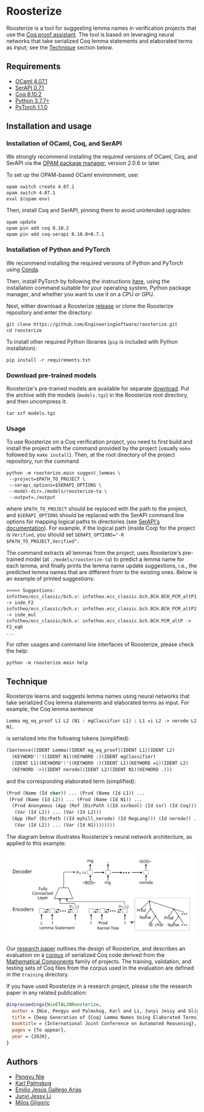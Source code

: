 # Roosterize

Roosterize is a tool for suggesting lemma names in verification
projects that use the [Coq proof assistant](https://coq.inria.fr).
The tool is based on leveraging neural networks that take serialized Coq
lemma statements and elaborated terms as input; see the [Technique](#Technique)
section below.

## Requirements

- [OCaml 4.07.1](https://ocaml.org)
- [SerAPI 0.7.1](https://github.com/ejgallego/coq-serapi)
- [Coq 8.10.2](https://coq.inria.fr/download)
- [Python 3.7.7+](https://www.python.org)
- [PyTorch 1.1.0](https://pytorch.org/get-started/previous-versions/#v110)

## Installation and usage

### Installation of OCaml, Coq, and SerAPI

We strongly recommend installing the required versions of OCaml, Coq,
and SerAPI via the [OPAM package manager](https://opam.ocaml.org),
version 2.0.6 or later.

To set up the OPAM-based OCaml environment, use:
```
opam switch create 4.07.1
opam switch 4.07.1
eval $(opam env)
```
Then, install Coq and SerAPI, pinning them to avoid unintended upgrades:
```
opam update
opam pin add coq 8.10.2
opam pin add coq-serapi 8.10.0+0.7.1
```

### Installation of Python and PyTorch

We recommend installing the required versions of Python and PyTorch
using [Conda](https://docs.conda.io/en/latest/miniconda.html).

Then, install PyTorch by following the instructions
[here](https://pytorch.org/get-started/previous-versions/#v110), using
the installation command suitable for your operating system, Python
package manager, and whether you want to use it on a CPU or GPU.

Next, either download a Roosterize [release][releases-link]
or clone the Roosterize repository and enter the directory:
```
git clone https://github.com/EngineeringSoftware/roosterize.git
cd roosterize
```

To install other required Python libraries (`pip` is included with
Python installation):
```
pip install -r requirements.txt
```

[releases-link]: https://github.com/EngineeringSoftware/roosterize/releases

### Download pre-trained models

Roosterize's pre-trained models are available for separate [download][models-link].
Put the archive with the models (`models.tgz`) in the Roosterize root
directory, and then uncompress it:
```
tar xzf models.tgz
```

[models-link]: https://github.com/EngineeringSoftware/roosterize/releases/download/v8.10.0/models.tgz

### Usage

To use Roosterize on a Coq verification project, you need to first
build and install the project with the command provided by the project
(usually `make` followed by `make install`). Then, at the root directory of
the project repository, run the command
```
python -m roosterize.main suggest_lemmas \
 --project=$PATH_TO_PROJECT \
 --serapi_options=$SERAPI_OPTIONS \
 --model-dir=./models/roosterize-ta \
 --output=./output
```
where `$PATH_TO_PROJECT` should be replaced with the path to the
project, and `$SERAPI_OPTIONS` should be replaced with the SerAPI
command line options for mapping logical paths to directories (see [SerAPI's
documentation](https://github.com/ejgallego/coq-serapi/blob/v8.11/FAQ.md#does-serapi-support-coqs-command-line-flags)).
For example, if the logical path (inside Coq) for the project is `Verified`,
you should set `SERAPI_OPTIONS="-R $PATH_TO_PROJECT,Verified"`.

The command extracts all lemmas from the project, uses Roosterize's
pre-trained model (at `./models/roosterize-ta`) to predict a lemma name
for each lemma, and finally prints the lemma name update suggestions,
i.e., the predicted lemma names that are different from to the existing ones.
Below is an example of printed suggestions:
```
>>>>> Suggestions:
infotheo/ecc_classic/bch.v: infotheo.ecc_classic.bch.BCH.BCH_PCM_altP1 -> inde_F2
infotheo/ecc_classic/bch.v: infotheo.ecc_classic.bch.BCH.BCH_PCM_altP2 -> inde_mul
infotheo/ecc_classic/bch.v: infotheo.ecc_classic.bch.BCH.PCM_altP -> F2_eq0
...
```

For other usages and command line interfaces of Roosterize, please
check the help:
```
python -m roosterize.main help
```

## Technique

Roosterize learns and suggests lemma names using neural networks
that take serialized Coq lemma statements and elaborated terms as input.
For example, the Coq lemma sentence
```coq
Lemma mg_eq_proof L1 L2 (N1 : mgClassifier L1) : L1 =i L2 -> nerode L2 N1.
```
is serialized into the following tokens (simplified):
```lisp
(Sentence((IDENT Lemma)(IDENT mg_eq_proof)(IDENT L1)(IDENT L2)
  (KEYWORD"(")(IDENT N1)(KEYWORD :)(IDENT mgClassifier)
  (IDENT L1)(KEYWORD")")(KEYWORD :)(IDENT L1)(KEYWORD =i)(IDENT L2)
  (KEYWORD ->)(IDENT nerode)(IDENT L2)(IDENT N1)(KEYWORD .)))
```
and the corresponding elaborated term (simplified):
```lisp
(Prod (Name (Id char)) ... (Prod (Name (Id L1)) ...
 (Prod (Name (Id L2)) ... (Prod (Name (Id N1)) ...
  (Prod Anonymous (App (Ref (DirPath ((Id ssrbool) (Id ssr) (Id Coq))) (Id eq_mem)) ...
   (Var (Id L1)) ... (Var (Id L2)))
  (App (Ref (DirPath ((Id myhill_nerode) (Id RegLang))) (Id nerode)) ...
   (Var (Id L2)) ... (Var (Id N1))))))))
```

The diagram below illustrates Roosterize's neural network
architecture, as applied to this example:

<img src="seqtoseq-arch.svg" width="700" title="Roosterize architecture">

Our [research paper][arxiv-paper] outlines the design of Roosterize,
and describes an evaluation on a [corpus][math-comp-corpus]
of serialized Coq code derived from the [Mathematical Components][math-comp-website]
family of projects. The training, validation, and testing sets of Coq files from the corpus
used in the evaluation are defined in the `training` directory.

If you have used Roosterize in a research project, please cite
the research paper in any related publication:
```bibtex
@inproceedings{NieETAL20Roosterize,
  author = {Nie, Pengyu and Palmskog, Karl and Li, Junyi Jessy and Gligoric, Milos},
  title = {Deep Generation of {Coq} Lemma Names Using Elaborated Terms},
  booktitle = {International Joint Conference on Automated Reasoning},
  pages = {To appear},
  year = {2020},
}
```

[arxiv-paper]: https://arxiv.org/abs/2004.07761
[math-comp-corpus]: https://github.com/EngineeringSoftware/math-comp-corpus
[math-comp-website]: https://math-comp.github.io

## Authors

- [Pengyu Nie](https://cozy.ece.utexas.edu/~pynie/)
- [Karl Palmskog](https://setoid.com)
- [Emilio Jesús Gallego Arias](https://www.irif.fr/~gallego/)
- [Junyi Jessy Li](http://jessyli.com)
- [Milos Gligoric](http://users.ece.utexas.edu/~gligoric/)

